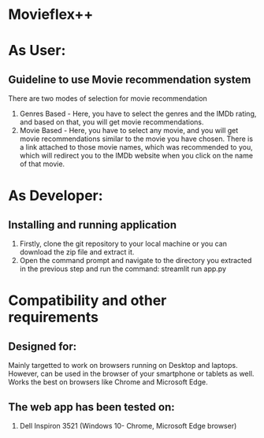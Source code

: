 # Movieflex++
# As User:
## Guideline to use Movie recommendation system 

There are two modes of selection for movie recommendation
1. Genres Based - Here, you have to select the genres and the IMDb rating, and based on that, you will get movie recommendations.
2. Movie Based - Here, you have to select any movie, and you will get movie recommendations similar to the movie you have chosen.
There is a link attached to those movie names, which was recommended to you, which will redirect you to the IMDb website when you click on the name of that movie.

# As Developer:

## Installing and running application

1. Firstly, clone the git repository to your local machine or you can download the zip file and extract it.
2. Open the command prompt and navigate to the directory you extracted in the previous step and run the command:
streamlit run app.py

# Compatibility and other requirements

## Designed for:

Mainly targetted to work on browsers running on Desktop and laptops. However, can be used in the browser of your smartphone or tablets as well.
Works the best on browsers like Chrome and Microsoft Edge.

## The web app has been tested on:

1. Dell Inspiron 3521 (Windows 10- Chrome, Microsoft Edge browser)


